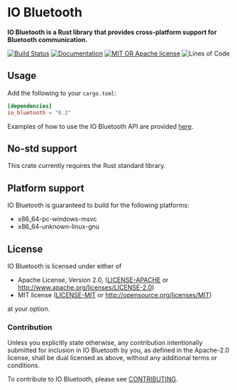 # IO Bluetooth

**IO Bluetooth is a Rust library that provides cross-platform support for Bluetooth communication.**

[![Build Status](https://github.com/wodann/io-bluetooth-rs/workflows/CI/badge.svg?branch=master)](https://github.com/wodann/io-bluetooth-rs/actions)
[![Documentation][docs-badge]][docs-url]
[![MIT OR Apache license][license-badge]][license-url]
![Lines of Code][loc-url]

[docs-badge]: https://img.shields.io/badge/docs-website-blue.svg
[docs-url]: https://docs.rs/io_bluetooth
[license-badge]: https://img.shields.io/crates/l/io_bluetooth
[license-url]: README.md
[loc-url]: https://tokei.rs/b1/github/wodann/io-bluetooth-rs?category=code

## Usage

Add the following to your `cargo.toml`:

```toml
[dependencies]
io_bluetooth = "0.2"
```

Examples of how to use the IO Bluetooth API are provided [here](examples/).

## No-std support

This crate currently requires the Rust standard library.

## Platform support

IO Bluetooth is guaranteed to build for the following platforms:

 * x86_64-pc-windows-msvc
 * x86_64-unknown-linux-gnu

## License

IO Bluetooth is licensed under either of

 * Apache License, Version 2.0, ([LICENSE-APACHE](LICENSE-APACHE) or http://www.apache.org/licenses/LICENSE-2.0)
 * MIT license ([LICENSE-MIT](LICENSE-MIT) or http://opensource.org/licenses/MIT)
 
 at your option.

### Contribution

Unless you explicitly state otherwise, any contribution intentionally submitted for inclusion in IO Bluetooth by you, as defined in the Apache-2.0 license, shall be dual licensed as above, without any additional terms or conditions.

To contribute to IO Bluetooth, please see [CONTRIBUTING](CONTRIBUTING.md).
